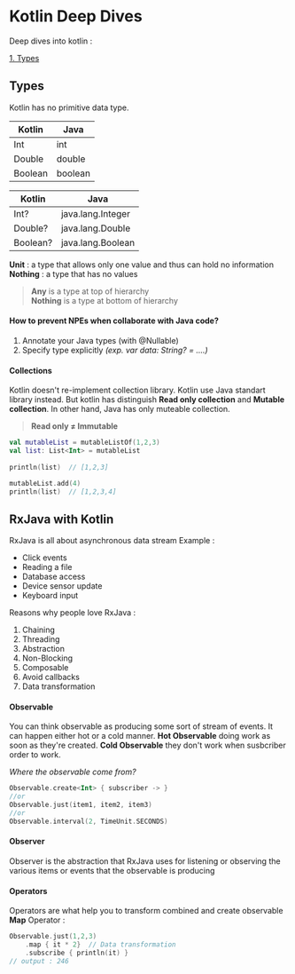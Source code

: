 # Kotlin Deep Dives
Deep dives into kotlin : 

[1. Types](https://github.com/ANNASBlackHat/Kotlin-Deep-Dives#types)

## Types
Kotlin has no primitive data type.

| Kotlin       | Java           |
| ------------ | -------------- |
| Int          | int            |
| Double       | double         |
| Boolean      | boolean        |

| Kotlin        | Java              |
| ------------  | --------------    |
| Int?          | java.lang.Integer |
| Double?       | java.lang.Double  |
| Boolean?      | java.lang.Boolean |

**Unit**    : a type that allows only one value and thus can hold no information <br/>
**Nothing** : a type that has no values

> **Any** is a type at top of hierarchy <br/>
**Nothing** is a type at bottom of hierarchy

#### How to prevent NPEs when collaborate with Java code?
1. Annotate your Java types (with @Nullable)
2. Specify type explicitly *(exp. var data: String? = ....)*

#### Collections
Kotlin doesn't re-implement collection library. Kotlin use Java standart library instead.
But kotlin has distinguish **Read only collection** and **Mutable collection**. In other hand, Java has only muteable collection.
> **Read only ≠ Immutable**

```kotlin
val mutableList = mutableListOf(1,2,3)
val list: List<Int> = mutableList
    
println(list)  // [1,2,3]

mutableList.add(4)
println(list)  // [1,2,3,4]
```

## RxJava with Kotlin
RxJava is all about asynchronous data stream
Example : 
 - Click events
 - Reading a file
 - Database access
 - Device sensor update
 - Keyboard input
 
Reasons why people love RxJava : 
1. Chaining
2. Threading
3. Abstraction
4. Non-Blocking
5. Composable
6. Avoid callbacks
7. Data transformation

#### Observable
You can think observable as producing some sort of stream of events. It can happen either hot or a cold manner.
**Hot Observable** doing work as soon as they're created.
**Cold Observable** they don't work when susbcriber order to work.

*Where the observable come from?*
```Kotlin
Observable.create<Int> { subscriber -> }
//or
Observable.just(item1, item2, item3)
//or
Observable.interval(2, TimeUnit.SECONDS)
```
#### Observer
Observer is the abstraction that RxJava uses for listening or observing the various items or events that the observable is producing
#### Operators
Operators are what help you to transform combined and create observable
**Map** Operator : 
```Kotlin
Observable.just(1,2,3)
    .map { it * 2}  // Data transformation
    .subscribe { println(it) }
// output : 246
```

 
